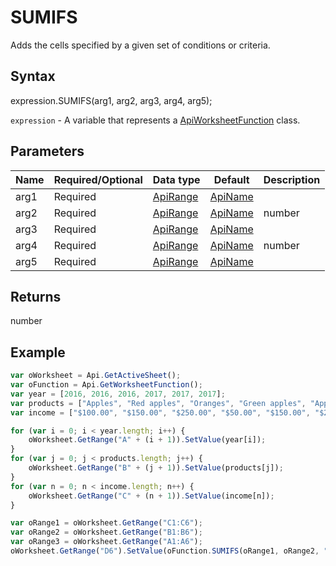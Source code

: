 # SUMIFS

Adds the cells specified by a given set of conditions or criteria.

## Syntax

expression.SUMIFS(arg1, arg2, arg3, arg4, arg5);

`expression` - A variable that represents a [ApiWorksheetFunction](../ApiWorksheetFunction.md) class.

## Parameters

| **Name** | **Required/Optional** | **Data type** | **Default** | **Description** |
| ------------- | ------------- | ------------- | ------------- | ------------- |
| arg1 | Required | [ApiRange](../../ApiRange/ApiRange.md) | [ApiName](../../ApiName/ApiName.md) |  | The range of cells to be evaluated. |
| arg2 | Required | [ApiRange](../../ApiRange/ApiRange.md) | [ApiName](../../ApiName/ApiName.md) | number | string |  | The first condition or criteria in the form of a number, expression, or text that defines which cells will be added. |
| arg3 | Required | [ApiRange](../../ApiRange/ApiRange.md) | [ApiName](../../ApiName/ApiName.md) |  | The first range to sum. If omitted, the cells in range are used. |
| arg4 | Required | [ApiRange](../../ApiRange/ApiRange.md) | [ApiName](../../ApiName/ApiName.md) | number | string |  | Up to 127 additional conditions or criteria in the form of a number, expression, or text that defines which cells will be added. These arguments are optional. |
| arg5 | Required | [ApiRange](../../ApiRange/ApiRange.md) | [ApiName](../../ApiName/ApiName.md) |  | Up to 127 actual ranges to be used to be added. If omitted, the cells in the range are used. These arguments are optional. |

## Returns

number

## Example



```javascript
var oWorksheet = Api.GetActiveSheet();
var oFunction = Api.GetWorksheetFunction();
var year = [2016, 2016, 2016, 2017, 2017, 2017];
var products = ["Apples", "Red apples", "Oranges", "Green apples", "Apples", "Bananas"];
var income = ["$100.00", "$150.00", "$250.00", "$50.00", "$150.00", "$200.00"];

for (var i = 0; i < year.length; i++) {
    oWorksheet.GetRange("A" + (i + 1)).SetValue(year[i]);
}
for (var j = 0; j < products.length; j++) {
    oWorksheet.GetRange("B" + (j + 1)).SetValue(products[j]);
}
for (var n = 0; n < income.length; n++) {
    oWorksheet.GetRange("C" + (n + 1)).SetValue(income[n]);
}

var oRange1 = oWorksheet.GetRange("C1:C6");
var oRange2 = oWorksheet.GetRange("B1:B6");
var oRange3 = oWorksheet.GetRange("A1:A6");
oWorksheet.GetRange("D6").SetValue(oFunction.SUMIFS(oRange1, oRange2, "*Apples", oRange3, 2016));
```
